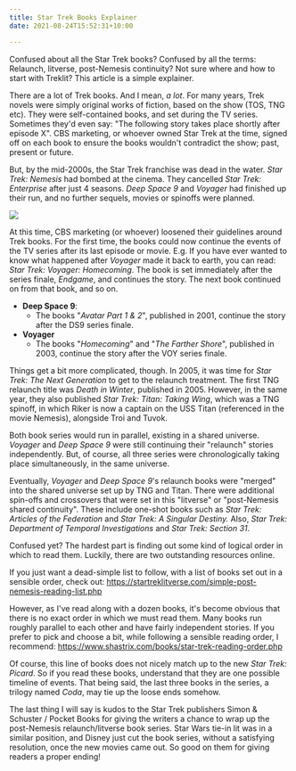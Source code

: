 ```yaml
---
title: Star Trek Books Explainer
date: 2021-08-24T15:52:31+10:00

---
```

Confused about all the Star Trek books? Confused by all the terms: Relaunch, litverse, post-Nemesis continuity? Not sure where and how to start with Treklit? This article is a simple explainer.

<!--more-->

There are a lot of Trek books. And I mean, _a lot_. For many years, Trek novels were simply original works of fiction, based on the show (TOS, TNG etc). They were self-contained books, and set during the TV series. Sometimes they'd even say: "The following story takes place shortly after episode X". CBS marketing, or whoever owned Star Trek at the time, signed off on each book to ensure the books wouldn't contradict the show; past, present or future.

But, by the mid-2000s, the Star Trek franchise was dead in the water. _Star Trek: Nemesis_ had bombed at the cinema. They cancelled _Star Trek: Enterprise_ after just 4 seasons. _Deep Space 9_ and _Voyager_ had finished up their run, and no further sequels, movies or spinoffs were planned.

![](https://www.avidandrew.com/images/star-trek-lit.png)

At this time, CBS marketing (or whoever) loosened their guidelines around Trek books. For the first time, the books could now continue the events of the TV series after its last episode or movie. E.g. If you have ever wanted to know what happened after _Voyager_ made it back to earth, you can read: _Star Trek: Voyager: Homecoming_. The book is set immediately after the series finale, _Endgame_, and continues the story. The next book continued on from that book, and so on.

* **Deep Space 9**:
  * The books "_Avatar Part 1 & 2_", published in 2001, continue the story after the DS9 series finale.
* **Voyager**
  * The books "_Homecoming_" and "_The Farther Shore_", published in 2003, continue the story after the VOY series finale.

Things get a bit more complicated, though. In 2005, it was time for _Star Trek: The Next Generation_ to get to the relaunch treatment. The first TNG relaunch title was _Death in Winter_, published in 2005. However, in the same year, they also published _Star Trek: Titan: Taking Wing_, which was a TNG spinoff, in which Riker is now a captain on the USS Titan (referenced in the movie Nemesis), alongside Troi and Tuvok.

Both book series would run in parallel, existing in a shared universe. _Voyager_ and _Deep Space 9_ were still continuing their "relaunch" stories independently. But, of course, all three series were chronologically taking place simultaneously, in the same universe.

Eventually, _Voyager_ and _Deep Space 9_'s relaunch books were "merged" into the shared universe set up by TNG and Titan. There were additional spin-offs and crossovers that were set in this "litverse" or "post-Nemesis shared continuity". These include one-shot books such as _Star Trek: Articles of the Federation_ and _Star Trek: A Singular Destiny._ Also, _Star Trek: Department of Temporal Investigations_ and _Star Trek: Section 31_.

Confused yet? The hardest part is finding out some kind of logical order in which to read them. Luckily, there are two outstanding resources online.

If you just want a dead-simple list to follow, with a list of books set out in a sensible order, check out: https://startreklitverse.com/simple-post-nemesis-reading-list.php

However, as I've read along with a dozen books, it's become obvious that there is no exact order in which we must read them. Many books run roughly parallel to each other and have fairly independent stories. If you prefer to pick and choose a bit, while following a sensible reading order, I recommend: https://www.shastrix.com/books/star-trek-reading-order.php

Of course, this line of books does not nicely match up to the new _Star Trek: Picard_. So if you read these books, understand that they are one possible timeline of events. That being said, the last three books in the series, a trilogy named _Coda_, may tie up the loose ends somehow.

The last thing I will say is kudos to the Star Trek publishers Simon & Schuster / Pocket Books for giving the writers a chance to wrap up the post-Nemesis relaunch/litverse book series. Star Wars tie-in lit was in a similar position, and Disney just cut the book series, without a satisfying resolution, once the new movies came out. So good on them for giving readers a proper ending!